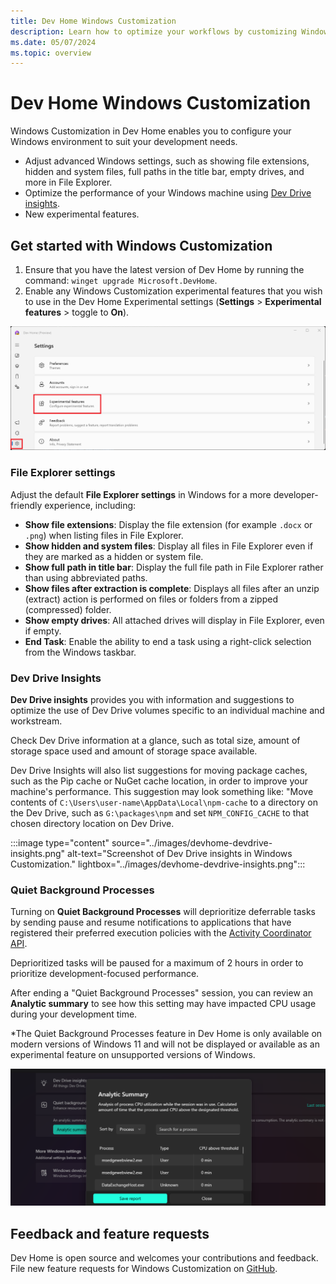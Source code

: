 ```yaml
---
title: Dev Home Windows Customization
description: Learn how to optimize your workflows by customizing Windows File Explorer, Dev Drive insights, and developer settings using Dev Home.
ms.date: 05/07/2024 
ms.topic: overview
---
```


# Dev Home Windows Customization

Windows Customization in Dev Home enables you to configure your Windows environment to suit your development needs.

- Adjust advanced Windows settings, such as showing file extensions, hidden and system files, full paths in the title bar, empty drives, and more in File Explorer.
- Optimize the performance of your Windows machine using [Dev Drive insights](#dev-drive-insights).
- New experimental features.

## Get started with Windows Customization

1. Ensure that you have the latest version of Dev Home by running the command: `winget upgrade Microsoft.DevHome`.
2. Enable any Windows Customization experimental features that you wish to use in the Dev Home Experimental settings (**Settings** > **Experimental features** > toggle to **On**).

![Screenshot of Experimental settings in Dev Home](../images/devhome-experimental-settings.png)

### File Explorer settings

Adjust the default **File Explorer settings** in Windows for a more developer-friendly experience, including:

- **Show file extensions**: Display the file extension (for example `.docx` or `.png`) when listing files in File Explorer.
- **Show hidden and system files**: Display all files in File Explorer even if they are marked as a hidden or system file.
- **Show full path in title bar**: Display the full file path in File Explorer rather than using abbreviated paths.
- **Show files after extraction is complete**: Displays all files after an unzip (extract) action is performed on files or folders from a zipped (compressed) folder.
- **Show empty drives**: All attached drives will display in File Explorer, even if empty.
- **End Task**: Enable the ability to end a task using a right-click selection from the Windows taskbar.

### Dev Drive Insights

**Dev Drive insights** provides you with information and suggestions to optimize the use of Dev Drive volumes specific to an individual machine and workstream.

Check Dev Drive information at a glance, such as total size, amount of storage space used and amount of storage space available.

Dev Drive Insights will also list suggestions for moving package caches, such as the Pip cache or NuGet cache location, in order to improve your machine's performance. This suggestion may look something like: "Move contents of `C:\Users\user-name\AppData\Local\npm-cache` to a directory on the Dev Drive, such as `G:\packages\npm` and set `NPM_CONFIG_CACHE` to that chosen directory location on Dev Drive.

:::image type="content" source="../images/devhome-devdrive-insights.png" alt-text="Screenshot of Dev Drive insights in Windows Customization." lightbox="../images/devhome-devdrive-insights.png":::

### Quiet Background Processes

Turning on **Quiet Background Processes** will deprioritize deferrable tasks by sending pause and resume notifications to applications that have registered their preferred execution policies with the [Activity Coordinator API](/windows/win32/activity_coordinator/activity-coordinator-api-overview).

Deprioritized tasks will be paused for a maximum of 2 hours in order to prioritize development-focused performance.

After ending a "Quiet Background Processes" session, you can review an **Analytic summary** to see how this setting may have impacted CPU usage during your development time.

*The Quiet Background Processes feature in Dev Home is only available on modern versions of Windows 11 and will not be displayed or available as an experimental feature on unsupported versions of Windows.

![Quiet Background Processes in Windows Customization](../images/devhome-quiet-background-analysis.png)

## Feedback and feature requests

Dev Home is open source and welcomes your contributions and feedback. File new feature requests for Windows Customization on [GitHub](https://github.com/microsoft/devhome).
